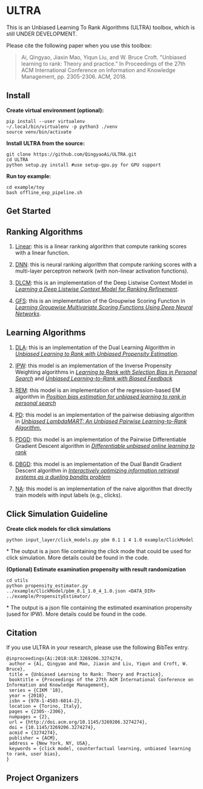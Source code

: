 # ULTRA
This is an Unbiased Learning To Rank Algorithms (ULTRA) toolbox, which is still UNDER DEVELOPMENT.

Please cite the following paper when you use this toolbox:

> Ai, Qingyao, Jiaxin Mao, Yiqun Liu, and W. Bruce Croft. "Unbiased learning to rank: Theory and practice." In Proceedings of the 27th ACM International Conference on Information and Knowledge Management, pp. 2305-2306. ACM, 2018.

## Install

**Create virtual environment (optional):**
```
pip install --user virtualenv
~/.local/bin/virtualenv -p python3 ./venv
source venv/bin/activate
```

**Install ULTRA from the source:**
```
git clone https://github.com/QingyaoAi/ULTRA.git
cd ULTRA
python setup.py install #use setup-gpu.py for GPU support
```

**Run toy example:**
```
cd example/toy
bash offline_exp_pipeline.sh
```

## Get Started


## Ranking Algorithms

1. [Linear](https://github.com/QingyaoAi/ULTRA/blob/master/learning_algorithm/ranking_model/Linear.py): this is a linear ranking algorithm that compute ranking scores with a linear function.

2. [DNN](https://github.com/QingyaoAi/ULTRA/blob/master/learning_algorithm/ranking_model/DNN.py): this is neural ranking algorithm that compute ranking scores with a multi-layer perceptron network (with non-linear activation functions).

3. [DLCM](https://github.com/QingyaoAi/ULTRA/blob/master/learning_algorithm/DLCM.py): this is an implementation of the Deep Listwise Context Model in <a href="https://arxiv.org/pdf/1804.05936.pdf">*Learning a Deep Listwise Context Model for Ranking Refinement*</a>.

4. [GFS](https://github.com/QingyaoAi/ULTRA/blob/master/learning_algorithm/GFS.py): this is an implementation of the Groupwise Scoring Function in <a href="https://arxiv.org/pdf/1811.04415.pdf">*Learning Groupwise Multivariate Scoring Functions Using Deep Neural Networks*</a>.

## Learning Algorithms

1. [DLA](https://github.com/QingyaoAi/ULTRA/blob/master/learning_algorithm/dla.py): this is an implementation of the Dual Learning Algorithm in <a href="https://arxiv.org/pdf/1804.05938.pdf">*Unbiased Learning to Rank with Unbiased Propensity Estimation*</a>.

2. [IPW](https://github.com/QingyaoAi/ULTRA/blob/master/learning_algorithm/ipw_rank.py): this model is an implementation of the Inverse Propensity Weighting algorithms in <a href="https://static.googleusercontent.com/media/research.google.com/en//pubs/archive/45286.pdf">*Learning to Rank with Selection Bias in Personal Search*</a> and <a href="https://arxiv.org/pdf/1608.04468.pdf"> *Unbiased Learning-to-Rank with Biased Feedback*</a>

3. [REM](https://github.com/QingyaoAi/ULTRA/blob/master/learning_algorithm/regression_EM.py): this model is an implementation of the regression-based EM algorithm in <a href="https://static.googleusercontent.com/media/research.google.com/en//pubs/archive/46485.pdf">*Position bias estimation for unbiased learning to rank in personal search*</a>

4. [PD](https://github.com/QingyaoAi/ULTRA/blob/master/learning_algorithm/pairwise_debias.py): this model is an implementation of the pairwise debiasing algorithm in <a href="https://arxiv.org/pdf/1809.05818.pdf">*Unbiased LambdaMART: An Unbiased Pairwise Learning-to-Rank Algorithm*.</a>

5. [PDGD](https://github.com/QingyaoAi/ULTRA/blob/master/learning_algorithm/pdgd.py): this model is an implementation of the Pairwise Differentiable Gradient Descent algorithm in <a href="https://arxiv.org/abs/1809.08415">*Differentiable unbiased online learning to rank*</a>

6. [DBGD](https://github.com/QingyaoAi/ULTRA/blob/master/learning_algorithm/dbgd.py): this model is an implementation of the Dual Bandit Gradient Descent algorithm in <a href="https://arxiv.org/abs/1503.03244">*Interactively optimizing information retrieval systems as a dueling bandits problem*</a>

7. [NA](https://github.com/QingyaoAi/ULTRA/blob/master/learning_algorithm/na.py): this model is an implementation of the naive algorithm that directly train models with input labels (e.g., clicks).

## Click Simulation Guideline

**Create click models for click simulations**
```
python input_layer/click_models.py pbm 0.1 1 4 1.0 example/ClickModel
```
\* The output is a json file containing the click mode that could be used for click simulation. More details could be found in the code.

**(Optional) Estimate examination propensity with result randomization**
```
cd utils
python propensity_estimator.py ../example/ClickModel/pbm_0.1_1.0_4_1.0.json <DATA_DIR> ../example/PropensityEstimator/
```
\* The output is a json file containing the estimated examination propensity (used for IPW). More details could be found in the code.

## Citation

If you use ULTRA in your research, please use the following BibTex entry.

```
@inproceedings{Ai:2018:ULR:3269206.3274274,
 author = {Ai, Qingyao and Mao, Jiaxin and Liu, Yiqun and Croft, W. Bruce},
 title = {Unbiased Learning to Rank: Theory and Practice},
 booktitle = {Proceedings of the 27th ACM International Conference on Information and Knowledge Management},
 series = {CIKM '18},
 year = {2018},
 isbn = {978-1-4503-6014-2},
 location = {Torino, Italy},
 pages = {2305--2306},
 numpages = {2},
 url = {http://doi.acm.org/10.1145/3269206.3274274},
 doi = {10.1145/3269206.3274274},
 acmid = {3274274},
 publisher = {ACM},
 address = {New York, NY, USA},
 keywords = {click model, counterfactual learning, unbiased learning to rank, user bias},
} 
```

## Project Organizers